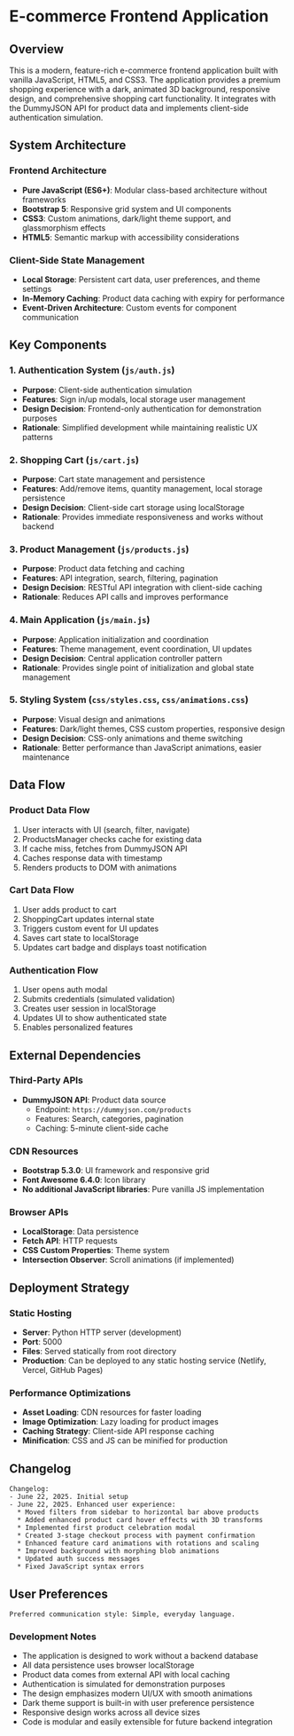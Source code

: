 # E-commerce Frontend Application

## Overview

This is a modern, feature-rich e-commerce frontend application built with vanilla JavaScript, HTML5, and CSS3. The application provides a premium shopping experience with a dark, animated 3D background, responsive design, and comprehensive shopping cart functionality. It integrates with the DummyJSON API for product data and implements client-side authentication simulation.

## System Architecture

### Frontend Architecture
- **Pure JavaScript (ES6+)**: Modular class-based architecture without frameworks
- **Bootstrap 5**: Responsive grid system and UI components
- **CSS3**: Custom animations, dark/light theme support, and glassmorphism effects
- **HTML5**: Semantic markup with accessibility considerations

### Client-Side State Management
- **Local Storage**: Persistent cart data, user preferences, and theme settings
- **In-Memory Caching**: Product data caching with expiry for performance
- **Event-Driven Architecture**: Custom events for component communication

## Key Components

### 1. Authentication System (`js/auth.js`)
- **Purpose**: Client-side authentication simulation
- **Features**: Sign in/up modals, local storage user management
- **Design Decision**: Frontend-only authentication for demonstration purposes
- **Rationale**: Simplified development while maintaining realistic UX patterns

### 2. Shopping Cart (`js/cart.js`)
- **Purpose**: Cart state management and persistence
- **Features**: Add/remove items, quantity management, local storage persistence
- **Design Decision**: Client-side cart storage using localStorage
- **Rationale**: Provides immediate responsiveness and works without backend

### 3. Product Management (`js/products.js`)
- **Purpose**: Product data fetching and caching
- **Features**: API integration, search, filtering, pagination
- **Design Decision**: RESTful API integration with client-side caching
- **Rationale**: Reduces API calls and improves performance

### 4. Main Application (`js/main.js`)
- **Purpose**: Application initialization and coordination
- **Features**: Theme management, event coordination, UI updates
- **Design Decision**: Central application controller pattern
- **Rationale**: Provides single point of initialization and global state management

### 5. Styling System (`css/styles.css`, `css/animations.css`)
- **Purpose**: Visual design and animations
- **Features**: Dark/light themes, CSS custom properties, responsive design
- **Design Decision**: CSS-only animations and theme switching
- **Rationale**: Better performance than JavaScript animations, easier maintenance

## Data Flow

### Product Data Flow
1. User interacts with UI (search, filter, navigate)
2. ProductsManager checks cache for existing data
3. If cache miss, fetches from DummyJSON API
4. Caches response data with timestamp
5. Renders products to DOM with animations

### Cart Data Flow
1. User adds product to cart
2. ShoppingCart updates internal state
3. Triggers custom event for UI updates
4. Saves cart state to localStorage
5. Updates cart badge and displays toast notification

### Authentication Flow
1. User opens auth modal
2. Submits credentials (simulated validation)
3. Creates user session in localStorage
4. Updates UI to show authenticated state
5. Enables personalized features

## External Dependencies

### Third-Party APIs
- **DummyJSON API**: Product data source
  - Endpoint: `https://dummyjson.com/products`
  - Features: Search, categories, pagination
  - Caching: 5-minute client-side cache

### CDN Resources
- **Bootstrap 5.3.0**: UI framework and responsive grid
- **Font Awesome 6.4.0**: Icon library
- **No additional JavaScript libraries**: Pure vanilla JS implementation

### Browser APIs
- **LocalStorage**: Data persistence
- **Fetch API**: HTTP requests
- **CSS Custom Properties**: Theme system
- **Intersection Observer**: Scroll animations (if implemented)

## Deployment Strategy

### Static Hosting
- **Server**: Python HTTP server (development)
- **Port**: 5000
- **Files**: Served statically from root directory
- **Production**: Can be deployed to any static hosting service (Netlify, Vercel, GitHub Pages)

### Performance Optimizations
- **Asset Loading**: CDN resources for faster loading
- **Image Optimization**: Lazy loading for product images
- **Caching Strategy**: Client-side API response caching
- **Minification**: CSS and JS can be minified for production

## Changelog

```
Changelog:
- June 22, 2025. Initial setup
- June 22, 2025. Enhanced user experience:
  * Moved filters from sidebar to horizontal bar above products
  * Added enhanced product card hover effects with 3D transforms
  * Implemented first product celebration modal
  * Created 3-stage checkout process with payment confirmation
  * Enhanced feature card animations with rotations and scaling
  * Improved background with morphing blob animations
  * Updated auth success messages
  * Fixed JavaScript syntax errors
```

## User Preferences

```
Preferred communication style: Simple, everyday language.
```

### Development Notes
- The application is designed to work without a backend database
- All data persistence uses browser localStorage
- Product data comes from external API with local caching
- Authentication is simulated for demonstration purposes
- The design emphasizes modern UI/UX with smooth animations
- Dark theme support is built-in with user preference persistence
- Responsive design works across all device sizes
- Code is modular and easily extensible for future backend integration
